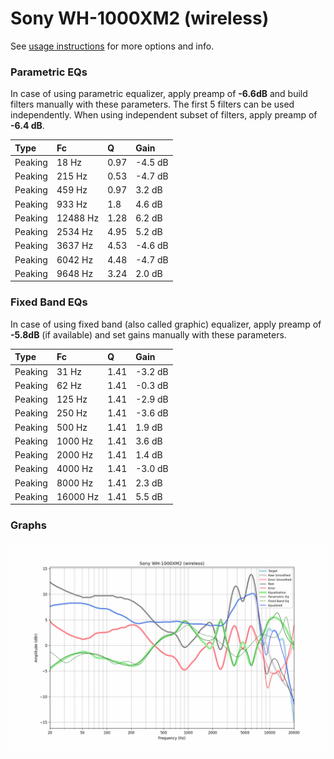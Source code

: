 # Sony WH-1000XM2 (wireless)
See [usage instructions](https://github.com/jaakkopasanen/AutoEq#usage) for more options and info.

### Parametric EQs
In case of using parametric equalizer, apply preamp of **-6.6dB** and build filters manually
with these parameters. The first 5 filters can be used independently.
When using independent subset of filters, apply preamp of **-6.4 dB**.

| Type    | Fc       |    Q | Gain    |
|:--------|:---------|:-----|:--------|
| Peaking | 18 Hz    | 0.97 | -4.5 dB |
| Peaking | 215 Hz   | 0.53 | -4.7 dB |
| Peaking | 459 Hz   | 0.97 | 3.2 dB  |
| Peaking | 933 Hz   | 1.8  | 4.6 dB  |
| Peaking | 12488 Hz | 1.28 | 6.2 dB  |
| Peaking | 2534 Hz  | 4.95 | 5.2 dB  |
| Peaking | 3637 Hz  | 4.53 | -4.6 dB |
| Peaking | 6042 Hz  | 4.48 | -4.7 dB |
| Peaking | 9648 Hz  | 3.24 | 2.0 dB  |

### Fixed Band EQs
In case of using fixed band (also called graphic) equalizer, apply preamp of **-5.8dB**
(if available) and set gains manually with these parameters.

| Type    | Fc       |    Q | Gain    |
|:--------|:---------|:-----|:--------|
| Peaking | 31 Hz    | 1.41 | -3.2 dB |
| Peaking | 62 Hz    | 1.41 | -0.3 dB |
| Peaking | 125 Hz   | 1.41 | -2.9 dB |
| Peaking | 250 Hz   | 1.41 | -3.6 dB |
| Peaking | 500 Hz   | 1.41 | 1.9 dB  |
| Peaking | 1000 Hz  | 1.41 | 3.6 dB  |
| Peaking | 2000 Hz  | 1.41 | 1.4 dB  |
| Peaking | 4000 Hz  | 1.41 | -3.0 dB |
| Peaking | 8000 Hz  | 1.41 | 2.3 dB  |
| Peaking | 16000 Hz | 1.41 | 5.5 dB  |

### Graphs
![](./Sony%20WH-1000XM2%20(wireless).png)